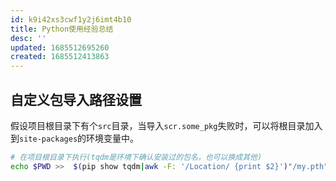 ```yaml
---
id: k9i42xs3cwf1y2j6imt4b10
title: Python使用经验总结
desc: ''
updated: 1685512695260
created: 1685512413863
---
```


## 自定义包导入路径设置
假设项目根目录下有个`src`目录，当导入`scr.some_pkg`失败时，可以将根目录加入到`site-packages`的环境变量中。
``` bash 
# 在项目根目录下执行(tqdm是环境下确认安装过的包名，也可以换成其他)
echo $PWD >>  $(pip show tqdm|awk -F: '/Location/ {print $2}')"/my.pth"
```